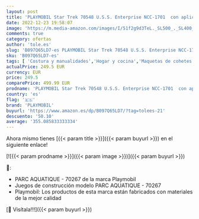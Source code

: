 ```yaml
---
layout: post
title: 'PLAYMOBIL Star Trek 70548 U.S.S. Enterprise NCC-1701  con aplicación AR  Efectos de luz y Sonidos Originales  De 10 a 99 años'
date: 2022-12-23 19:58:07
image: 'https://m.media-amazon.com/images/I/51f2g9d3TeL._SL500_._SL400_.jpg'
comments: true
category: ofertas
author: 'tole.es'
slug: 'B097Q65LD7-es PLAYMOBIL Star Trek 70548 U.S.S. Enterprise NCC-1701 con...'
sku: 'B097Q65LD7-es'
tags: [ 'Costura y manualidades','Hogar y cocina','Maquetas de cohetes y naves espaciales','Modelismo','Modelismo y maquetas','playmobil','🇪🇸', ]
actualPrice: 249.5 EUR
currency: EUR
price: 249.5
comparePrice: 499.99 EUR
prodname: 'PLAYMOBIL Star Trek 70548 U.S.S. Enterprise NCC-1701  con aplicación AR  Efectos de luz y Sonidos Originales  De 10 a 99 años'
country: 'es'
flag: '🇪🇸'
brand: 'PLAYMOBIL'
buyurl: 'https://www.amazon.es/dp/B097Q65LD7/?tag=tolees-21'
descuento: '50.10'
average: '355.085833333334'
---
```


Ahora mismo tienes [{{< param title >}}]({{< param buyurl >}}) en el siguiente enlace!

[![{{< param prodname >}}]({{< param image >}})]({{< param buyurl >}})

🔎:

- PARC AQUATIQUE - 70267 de la marca Playmobil
- Juegos de construcción modelo PARC AQUATIQUE - 70267
- Playmobil: Los productos de esta marca están fabricados con materiales de la mejor calidad

[🛒 Visítala!!!]({{< param buyurl >}})
